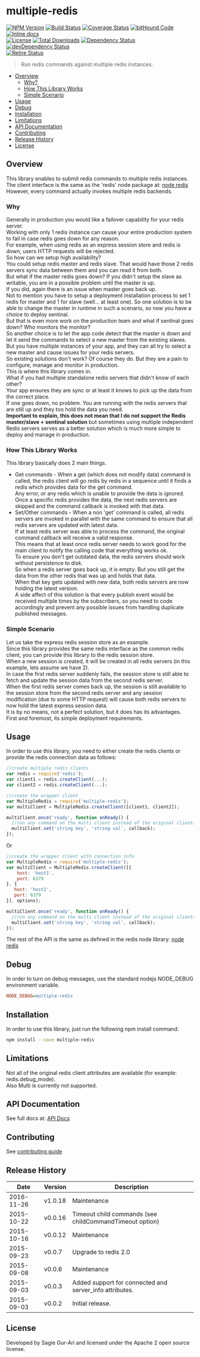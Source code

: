 # multiple-redis

[![NPM Version](http://img.shields.io/npm/v/multiple-redis.svg?style=flat)](https://www.npmjs.org/package/multiple-redis) [![Build Status](https://travis-ci.org/sagiegurari/multiple-redis.svg)](http://travis-ci.org/sagiegurari/multiple-redis) [![Coverage Status](https://coveralls.io/repos/sagiegurari/multiple-redis/badge.svg)](https://coveralls.io/r/sagiegurari/multiple-redis) [![bitHound Code](https://www.bithound.io/github/sagiegurari/multiple-redis/badges/code.svg)](https://www.bithound.io/github/sagiegurari/multiple-redis) [![Inline docs](http://inch-ci.org/github/sagiegurari/multiple-redis.svg?branch=master)](http://inch-ci.org/github/sagiegurari/multiple-redis)<br>
[![License](https://img.shields.io/npm/l/multiple-redis.svg?style=flat)](https://github.com/sagiegurari/multiple-redis/blob/master/LICENSE) [![Total Downloads](https://img.shields.io/npm/dt/multiple-redis.svg?style=flat)](https://www.npmjs.org/package/multiple-redis) [![Dependency Status](https://david-dm.org/sagiegurari/multiple-redis.svg)](https://david-dm.org/sagiegurari/multiple-redis) [![devDependency Status](https://david-dm.org/sagiegurari/multiple-redis/dev-status.svg)](https://david-dm.org/sagiegurari/multiple-redis?type=dev)<br>
[![Retire Status](http://retire.insecurity.today/api/image?uri=https://raw.githubusercontent.com/sagiegurari/multiple-redis/master/package.json)](http://retire.insecurity.today/api/image?uri=https://raw.githubusercontent.com/sagiegurari/multiple-redis/master/package.json)

> Run redis commands against multiple redis instances.

* [Overview](#overview)
  * [Why?](#why)
  * [How This Library Works](#howlibworks)
  * [Simple Scenario](#scenario)
* [Usage](#usage)
* [Debug](#debug)
* [Installation](#installation)
* [Limitations](#limitations)
* [API Documentation](docs/api.md)
* [Contributing](.github/CONTRIBUTING.md)
* [Release History](#history)
* [License](#license)

<a name="overview"></a>
## Overview
This library enables to submit redis commands to multiple redis instances.<br>
The client interface is the same as the 'redis' node package at: [node redis](https://github.com/NodeRedis/node_redis)<br>
However, every command actually invokes multiple redis backends.

<a name="why"></a>
### Why
Generally in production you would like a failover capability for your redis server.<br>
Working with only 1 redis instance can cause your entire production system to fail in case redis goes down for any reason.<br>
For example, when using redis as an express session store and redis is down, users HTTP requests will be rejected.<br>
So how can we setup high availability?<br>
You could setup redis master and redis slave. That would have those 2 redis servers sync data between them and you can read it from both.<br>
But what if the master redis goes down? If you didn't setup the slave as writable, you are in a possible problem until the master is up.<br>
If you did, again there is an issue when master goes back up.<br>
Not to mention you have to setup a deployment installation process to set 1 redis for master and 1 for slave (well... at least one).
So one solution is to be able to change the master in runtime in such a scenario, so now you have a choice to deploy sentinal.<br>
But that is even more work on the production team and what if sentinal goes down? Who monitors the monitor?<br>
So another choice is to let the app code detect that the master is down and let it send the commands to select a new master from the existing slaves.<br>
But you have multiple instances of your app, and they can all try to select a new master and cause issues for your redis servers.<br>
So existing solutions don't work? Of course they do. But they are a pain to configure, manage and monitor in production.<br>
This is where this library comes in.<br>
What if you had multiple standalone redis servers that didn't know of each other?<br>
Your app ensures they are sync or at least it knows to pick up the data from the correct place.<br>
If one goes down, no problem. You are running with the redis servers that are still up and they too hold the data you need.<br>
**Important to explain, this does not mean that I do not support the Redis master/slave + sentinal solution** but sometimes using multiple
independent Redis servers serves as a better solution which is much more simple to deploy and manage in production.

<a name="howlibworks"></a>
### How This Library Works
This library basically does 2 main things.

* Get commands - When a get (which does not modify data) command is called, the redis client will go redis by redis in a sequence until it finds a redis which provides data for the get command.<br>Any error, or any redis which is unable to provide the data is ignored.<br>Once a specific redis provides the data, the next redis servers are skipped and the command callback is invoked with that data.
* Set/Other commands - When a non 'get' command is called, all redis servers are invoked in parallel with the same command to ensure that all redis servers are updated with latest data.<br>If at least redis server was able to process the command, the original command callback will receive a valid response.<br>This means that at least once redis server needs to work good for the main client to notify the calling code that everything works ok.<br>To ensure you don't get outdated data, the redis servers should work without persistence to disk.<br>So when a redis server goes back up, it is empty. But you still get the data from the other redis that was up and holds that data.<br>When that key gets updated with new data, both redis servers are now holding the latest version.<br>A side affect of this solution is that every publish event would be received multiple times by the subscribers, so you need to code accordingly and prevent any possible issues from handling duplicate published messages.

<a name="scenario"></a>
### Simple Scenario
Let us take the express redis session store as an example.<br>
Since this library provides the same redis interface as the common redis client, you can provide this library to the
redis session store.<br>
When a new session is created, it will be created in all redis servers (in this example, lets assume we have 2).<br>
In case the first redis server suddenly fails, the session store is still able to fetch and update the session data from the
second redis server.<br>
When the first redis server comes back up, the session is still available to the session store from the second redis server and
any session modification (due to some HTTP request) will cause both redis servers to now hold the latest express session data.<br>
It is by no means, not a perfect solution, but it does has its advantages.<br>
First and foremost, its simple deployment requirements.

<a name="usage"></a>
## Usage
In order to use this library, you need to either create the redis clients or provide the redis connection data as follows:

```js
//create multiple redis clients
var redis = require('redis');
var client1 = redis.createClient(...);
var client2 = redis.createClient(...);

//create the wrapper client
var MultipleRedis = require('multiple-redis');
var multiClient = MultipleRedis.createClient([client1, client2]);

multiClient.once('ready', function onReady() {
  //run any command on the multi client instead of the original clients
  multiClient.set('string key', 'string val', callback);
});
```

Or

```js
//create the wrapper client with connection info
var MultipleRedis = require('multiple-redis');
var multiClient = MultipleRedis.createClient([{
    host: 'host1',
    port: 6379
}, {
   host: 'host2',
   port: 6379
}], options);

multiClient.once('ready', function onReady() {
  //run any command on the multi client instead of the original clients
  multiClient.set('string key', 'string val', callback);
});
```

The rest of the API is the same as defined in the redis node library: [node redis](https://github.com/NodeRedis/node_redis#api)
<br>
<a name="debug"></a>
## Debug
In order to turn on debug messages, use the standard nodejs NODE_DEBUG environment variable.

````ini
NODE_DEBUG=multiple-redis
````

<a name="installation"></a>
## Installation
In order to use this library, just run the following npm install command:

```sh
npm install --save multiple-redis
```

<a name="limitations"></a>
## Limitations
Not all of the original redis client attributes are available (for example: redis.debug_mode).<br>
Also Multi is currently not supported.

## API Documentation
See full docs at: [API Docs](docs/api.md)

## Contributing
See [contributing guide](.github/CONTRIBUTING.md)

<a name="history"></a>
## Release History

| Date        | Version | Description |
| ----------- | ------- | ----------- |
| 2016-11-26  | v1.0.18 | Maintenance |
| 2015-10-22  | v0.0.16 | Timeout child commands (see childCommandTimeout option) |
| 2015-10-16  | v0.0.12 | Maintenance |
| 2015-09-23  | v0.0.7  | Upgrade to redis 2.0 |
| 2015-09-08  | v0.0.6  | Maintenance |
| 2015-09-03  | v0.0.3  | Added support for connected and server_info attributes. |
| 2015-09-03  | v0.0.2  | Initial release. |

<a name="license"></a>
## License
Developed by Sagie Gur-Ari and licensed under the Apache 2 open source license.
